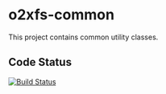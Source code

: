o2xfs-common
=====

This project contains common utility classes.

## Code Status

[![Build Status](https://api.travis-ci.com/AndreasFagschlunger/o2xfs-common.svg?branch=develop)](https://travis-ci.com/AndreasFagschlunger/o2xfs-common)
